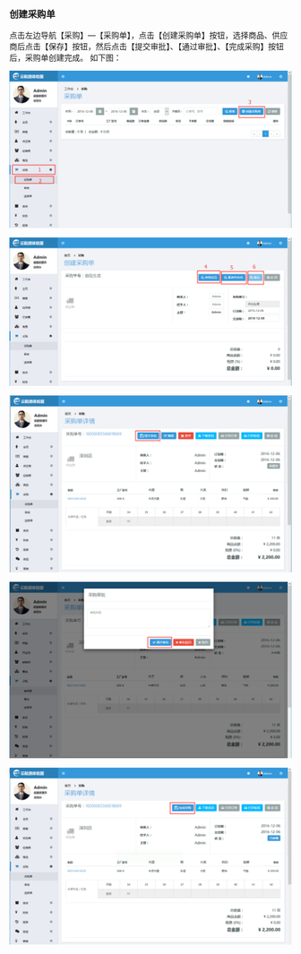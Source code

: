 ### 创建采购单

点击左边导航【采购】—【采购单】，点击【创建采购单】按钮，选择商品、供应商后点击【保存】按钮，然后点击【提交审批】、【通过审批】、【完成采购】按钮后，采购单创建完成。 如下图：

![](/assets/采购单.png)

![](/assets/采购单2.png)

![](/assets/提交审批.png)

![](/assets/通过审批.png)

![](/assets/完成采购.png)

